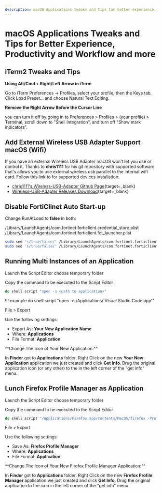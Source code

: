 ```yaml
---
description: macOS Applications tweaks and tips for better experience, productivity and workflow and more
---
```


# macOS Applications Tweaks and Tips for Better Experience, Productivity and Workflow and more

## iTerm2 Tweaks and Tips

__Using Alt/Cmd + Right/Left Arrow in iTerm__

Go to iTerm Preferences → Profiles, select your profile, then the Keys tab. Click Load Preset... and choose Natural Text Editing.

__Remove the Right Arrow Before the Cursor Line__

you can turn it off by going in to Preferences > Profiles > (your profile) > Terminal, scroll down to "Shell Integration", and turn off "Show mark indicators".

## Add External Wireless USB Adapter Support macOS (Wifi)

If you have an external Wireless USB Adapter macOS won't let you use or control it.
Thanks to __chris1111__ for his git repository with supported software that's allows you to use external wireless usb parallel to the internal wifi card. Follow this link to for supported devices installation:

* [chris1111's Wireless-USB-Adapter Github Page](https://github.com/chris1111/Wireless-USB-Adapter){target=_blank}
* [Wireless-USB-Adapter Releases Download](https://github.com/chris1111/Wireless-USB-Adapter/releases){target=_blank}

## Disable FortiClinet Auto Start-up

Change RunAtLoad to __false__ in both:

/Library/LaunchAgents/com.fortinet.forticlient.credential_store.plist
/Library/LaunchAgents/com.fortinet.forticlient.fct_launcher.plist

```bash
sudo sed 's/true/false/' /Library/LaunchAgents/com.fortinet.forticlient.credential_store.plist
sudo sed 's/true/false/' /Library/LaunchAgents/com.fortinet.forticlient.fct_launcher.plist

```

## Running Multi Instances of an Application

Launch the Script Editor choose temporary folder

Copy the command to be executed to the Script Editor

```bash
do shell script "open -n <path to application>"
```

!!! example
    do shell script "open -n /Applications/'Visual Studio Code.app'"

File > Export

Use the following settings:

* Export As: __Your New Application Name__
* Where: __Applications__
* File Format: __Application__

^^Change The Icon of Your New Application:^^

In __Finder__ got to __Applications__ folder.
Right Click on the new __Your New Application__ application we just created and click __Get Info__.
Drug the original application icon (or any other) to the  in the left corner of the "get info" menu.

## Lunch Firefox Profile Manager as Application

Launch the Script Editor choose temporary folder

Copy the command to be executed to the Script Editor

```bash
do shell script "/Applications/Firefox.app/Contents/MacOS/firefox -ProfileManager &> /dev/null &"
```

File > Export

Use the following settings:

* Save As: __Firefox Profile Manager__
* Where: __Applications__
* File Format: __Application__

^^Change The Icon of Your New Firefox Profile Manager Application:^^

In __Finder__ got to __Applications__ folder.
Right Click on the new __Firefox Profile Manager__ application we just created and click __Get Info__.
Drug the original application to the icon in the left corner of the "get info" menu.
